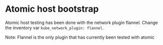 Atomic host bootstrap
=====================

Atomic host testing has been done with the network plugin flannel. Change the inventory var `kube_network_plugin: flannel`.

Note: Flannel is the only plugin that has currently been tested with atomic
